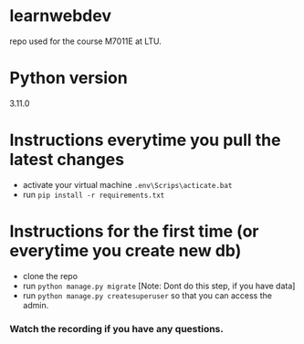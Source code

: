 # learnwebdev
repo used for the course M7011E at LTU.

# Python version
3.11.0

# Instructions everytime you pull the latest changes
* activate your virtual machine `.env\Scrips\acticate.bat`
* run `pip install -r requirements.txt`

# Instructions for the first time (or everytime you create new db)
* clone the repo
* run `python manage.py migrate` [Note: Dont do this step, if you have data]
* run `python manage.py createsuperuser` so that you can access the admin. 

### Watch the recording if you have any questions.


